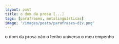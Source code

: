 ```yaml
---
layout: post
title: o dom da prosa [...]
tags: [parafrases, metalinguísticas]
image: '/images/posts/parafrases-div.png'
---
```


o dom da prosa não o tenho
universo o meu empenho
